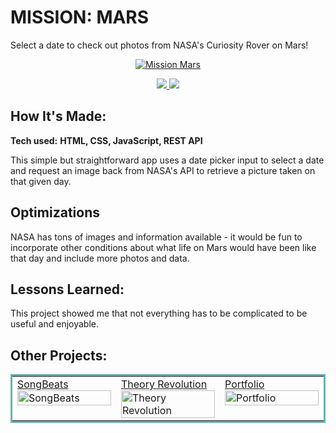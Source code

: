 # MISSION: MARS
Select a date to check out photos from NASA's Curiosity Rover on Mars! 

<p align="center">
  <a href="https://mission-mars-rover.netlify.app/" target="_blank">
    <img src="https://user-images.githubusercontent.com/52755177/180624037-5bc3db14-096c-49bb-bc35-8c0ba09952c3.gif" alt="Mission Mars"/>
  </a>
</p>

<p align="center">
  <a href="https://github.com/katiehom/mission-mars" target="_blank">
    <img src="https://img.shields.io/static/v1?label=|&message=REPO&color=1f1591&style=plastic&logo=github&logo-color=white"/>
  </a>  
  <a href="https://mission-mars-rover.netlify.app/" target="_blank">
    <img src="https://img.shields.io/static/v1?label=|&message=WEBSITE&color=c90c64&style=plastic&logo=netlify&logo-color=white"/>
  </a>
</p>


## How It's Made:

**Tech used:** <strong>HTML, CSS, JavaScript, REST API</strong>

This simple but straightforward app uses a date picker input to select a date and request an image back from NASA's API to retrieve a picture taken on that given day.

## Optimizations
NASA has tons of images and information available - it would be fun to incorporate other conditions about what life on Mars would have been like that day and include more photos and data.

## Lessons Learned:

This project showed me that not everything has to be complicated to be useful and enjoyable.

## Other Projects:

<table bordercolor="#66b2b2">
  
  <tr>
      <td width="33.3%" valign="top">
<a target="_blank" href="https://github.com/katiehom/song-beats">SongBeats</a>
      <br />
        <a target="_blank" href="https://github.com/katiehom/song-beats">
          <img src="https://user-images.githubusercontent.com/52755177/180623807-00ca6c55-c02a-4bbd-acbc-5f619191dff3.gif" width="100%" alt="SongBeats"/>
        </a>
    </td>
    <td width="33.3%"  style="align:center;" valign="top">
<a target="_blank" href="https://github.com/katiehom/theoryrevolution">Theory Revolution</a>
        <br />
      <a target="_blank" href="https://github.com/katiehom/theoryrevolution">
            <img src="https://user-images.githubusercontent.com/52755177/180623890-6179f79a-82f7-4336-bf2f-adaedaa1eb44.gif" width="100%" alt="Theory Revolution"/>
      </a>
    </td>
       <td width="33.3%" valign="top">
<a target="_blank" href="https://github.com/katiehom/katie-hom">Portfolio</a>
        <br />
        <a target="_blank" href="https://github.com/katiehom/katie-hom">
          <img src="https://user-images.githubusercontent.com/52755177/180623739-fbf4f9ef-d1e2-4cb3-8717-0f139b4af221.gif" width="100%" alt="Portfolio"/>
        </a>
    </td>

  </tr>
</table>
